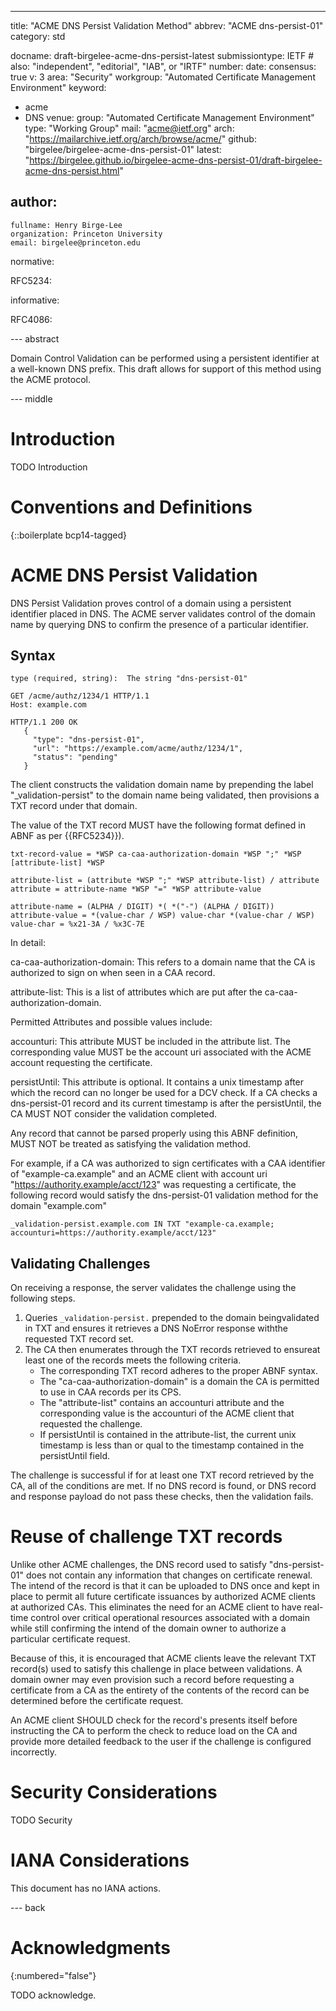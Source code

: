 ---
title: "ACME DNS Persist Validation Method"
abbrev: "ACME dns-persist-01"
category: std

docname: draft-birgelee-acme-dns-persist-latest
submissiontype: IETF  # also: "independent", "editorial", "IAB", or "IRTF"
number:
date:
consensus: true
v: 3
area: "Security"
workgroup: "Automated Certificate Management Environment"
keyword:
 - acme
 - DNS
venue:
  group: "Automated Certificate Management Environment"
  type: "Working Group"
  mail: "acme@ietf.org"
  arch: "https://mailarchive.ietf.org/arch/browse/acme/"
  github: "birgelee/birgelee-acme-dns-persist-01"
  latest: "https://birgelee.github.io/birgelee-acme-dns-persist-01/draft-birgelee-acme-dns-persist.html"

author:
 -
    fullname: Henry Birge-Lee
    organization: Princeton University
    email: birgelee@princeton.edu

normative:

  RFC5234:

informative:

  RFC4086:

--- abstract

Domain Control Validation can be performed using a persistent identifier at a well-known DNS prefix. This draft allows for support of this method using the ACME protocol.


--- middle

# Introduction

TODO Introduction


# Conventions and Definitions

{::boilerplate bcp14-tagged}

# ACME DNS Persist Validation

DNS Persist Validation proves control of a domain using a persistent identifier placed in DNS.
The ACME server validates control of the domain name by querying DNS to confirm the presence of a particular identifier.

## Syntax

`type (required, string):  The string "dns-persist-01"`

```
GET /acme/authz/1234/1 HTTP/1.1
Host: example.com
```

```
HTTP/1.1 200 OK
   {
     "type": "dns-persist-01",
     "url": "https://example.com/acme/authz/1234/1",
     "status": "pending"
   }
```

The client constructs the validation domain name by prepending the label "_validation-persist" to the domain name being validated, then provisions a TXT record under that domain.

The value of the TXT record MUST have the following format defined in ABNF as per {{RFC5234}}).

~~~
txt-record-value = *WSP ca-caa-authorization-domain *WSP ";" *WSP [attribute-list] *WSP

attribute-list = (attribute *WSP ";" *WSP attribute-list) / attribute
attribute = attribute-name *WSP "=" *WSP attribute-value

attribute-name = (ALPHA / DIGIT) *( *("-") (ALPHA / DIGIT))
attribute-value = *(value-char / WSP) value-char *(value-char / WSP)
value-char = %x21-3A / %x3C-7E
~~~


In detail:

ca-caa-authorization-domain: This refers to a domain name that the CA is authorized to sign on when seen in a CAA record.

attribute-list: This is a list of attributes which are put after the ca-caa-authorization-domain.

Permitted Attributes and possible values include:


accounturi: This attribute MUST be included in the attribute list. The corresponding value MUST be the account uri associated with the ACME account requesting the certificate.

persistUntil: This attribute is optional. It contains a unix timestamp after which the record can no longer be used for a DCV check. If a CA checks a dns-persist-01 record and its current timestamp is after the persistUntil, the CA MUST NOT consider the validation completed.


Any record that cannot be parsed properly using this ABNF definition, MUST NOT be treated as satisfying the validation method.

For example, if a CA was authorized to sign certificates with a CAA identifier of "example-ca.example" and an ACME client with account uri "https://authority.example/acct/123" was requesting a certificate, the following record would satisfy the dns-persist-01 validation method for the domain "example.com"

```_validation-persist.example.com IN TXT "example-ca.example; accounturi=https://authority.example/acct/123"```

## Validating Challenges

On receiving a response, the server validates the challenge using the following steps.

1.  Queries `_validation-persist.` prepended to the domain beingvalidated in TXT and ensures it retrieves a DNS NoError response withthe requested TXT record set.
2. The CA then enumerates through the TXT records retrieved to ensureat least one of the records meets the following criteria.
    - The corresponding TXT record adheres to the proper ABNF syntax.
    - The "ca-caa-authorization-domain" is a domain the CA is permitted to use in CAA records per its CPS.
    -  The "attribute-list" contains an accounturi attribute and the corresponding value is the accounturi of the ACME client that requested the challenge.
    -  If persistUntil is contained in the attribute-list, the current unix timestamp is less than or qual to the timestamp contained in the persistUntil field.

The challenge is successful if for at least one TXT record retrieved by the CA, all of the conditions are met. If no DNS record is found, or DNS record and response payload do not pass these checks, then the validation fails.


# Reuse of challenge TXT records

Unlike other ACME challenges, the DNS record used to satisfy "dns-persist-01" does not contain any information that changes on certificate renewal. The intend of the record is that it can be uploaded to DNS once and kept in place to permit all future certificate issuances by authorized ACME clients at authorized CAs. This eliminates the need for an ACME client to have real-time control over critical operational resources associated with a domain while still confirming the intend of the domain owner to authorize a particular certificate request.

Because of this, it is encouraged that ACME clients leave the relevant TXT record(s) used to satisfy this challenge in place between validations. A domain owner may even provision such a record before requesting a certificate from a CA as the entirety of the contents of the record can be determined before the certificate request.

An ACME client SHOULD check for the record's presents itself before instructing the CA to perform the check to reduce load on the CA and provide more detailed feedback to the user if the challenge is configured incorrectly.

# Security Considerations

TODO Security


# IANA Considerations

This document has no IANA actions.


--- back

# Acknowledgments
{:numbered="false"}

TODO acknowledge.
